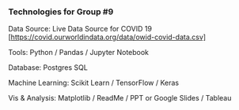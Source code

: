 ### Technologies for Group #9

Data Source:  Live Data Source for COVID 19 [https://covid.ourworldindata.org/data/owid-covid-data.csv]

Tools:  Python / Pandas / Jupyter Notebook

Database:  Postgres SQL

Machine Learning:  Scikit Learn / TensorFlow / Keras

Vis & Analysis:  Matplotlib / ReadMe / PPT or Google Slides / Tableau


